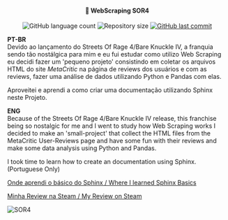 <h4 align="center">
    👊 WebScraping SOR4
</h4>
<p align="center">
  <img alt="GitHub language count" 
  src="https://img.shields.io/github/languages/count/allankeiiti/WebScraping_SOR4">

  <img alt="Repository size" src="https://img.shields.io/github/repo-size/allankeiiti/WebScraping_SOR4">
  
  <a href="https://github.com/allankeiiti/WebScraping_SOR4/commits/master">
    <img alt="GitHub last commit" src="https://img.shields.io/github/last-commit/allankeiiti/WebScraping_SOR4">
  </a>
</p>

<b>PT-BR</b><br/>
Devido ao lançamento do Streets Of Rage 4/Bare Knuckle IV, a franquia sendo tão nostálgica para mim e eu fui estudar como
utilizo Web Scraping eu decidi fazer um 'pequeno projeto' consistindo em coletar os arquivos HTML do site <i>MetaCritic</i> 
na página de reviews dos usuários e com as reviews, fazer uma análise de dados utilizando Python e Pandas com elas.

Aproveitei e aprendi a como criar uma documentação utilizando Sphinx neste Projeto.

<b>ENG</b><br/>
Because of the Streets Of Rage 4/Bare Knuckle IV release, this franchise being so nostalgic for me and I went to study how 
Web Scraping works I decided to make an 'small-project' that collect the HTML files from the MetaCritic User-Reviews page and have 
some fun with their reviews and make some data analysis using Python and Pandas.

I took time to learn how to create an documentation using Sphinx. (Portuguese Only)

<a href="https://medium.com/@richdayandnight/a-simple-tutorial-on-how-to-document-your-python-project-using-sphinx-and-rinohtype-177c22a15b5b">Onde aprendi o básico do Sphinx / Where I learned Sphinx Basics</a>

<a href="https://steamcommunity.com/id/allanK/recommended/985890/">Minha Review na Steam / My Review on Steam</a>

![SOR4](https://steamcdn-a.akamaihd.net/steam/apps/985890/header.jpg?t=1588597142)
